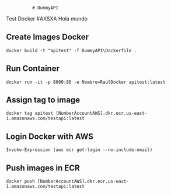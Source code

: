               # DummyAPI
Test Docker
#AXSXA Hola mundo
## Create Images Docker
`docker build -t "apitest" -f DummyAPI\Dockerfile .`

## Run Container
`docker run -it -p 8000:80 -e Nombre=RaulDocker apitest:latest`

## Assign tag to image
`docker tag apitest [NumberAccountAWS].dkr.ecr.us-east-1.amazonaws.com/testapi:latest`

## Login Docker with AWS
`Invoke-Expression (aws ecr get-login --no-include-email)`

## Push images in ECR
`docker push [NumberAccountAWS].dkr.ecr.us-east-1.amazonaws.com/testapi:latest`

